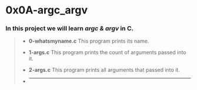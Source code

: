 # 0x0A-argc_argv

### In this project we will learn ***argc & argv*** in C.

> - **0-whatsmyname.c** This program prints its name.
>
> - **1-args.c** This program prints the count of arguments passed into it.
>
> - **2-args.c** This program prints all arguments that passed into it.
>
> - ****

